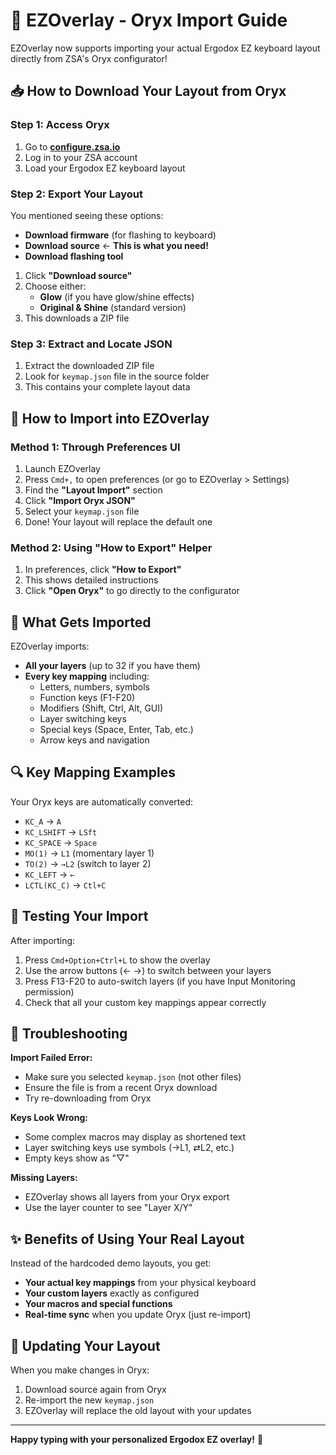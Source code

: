 # 🎹 EZOverlay - Oryx Import Guide

EZOverlay now supports importing your actual Ergodox EZ keyboard layout directly from ZSA's Oryx configurator!

## 📥 How to Download Your Layout from Oryx

### Step 1: Access Oryx
1. Go to **[configure.zsa.io](https://configure.zsa.io/)**
2. Log in to your ZSA account
3. Load your Ergodox EZ keyboard layout

### Step 2: Export Your Layout
You mentioned seeing these options:
- **Download firmware** (for flashing to keyboard)
- **Download source** ← **This is what you need!**
- **Download flashing tool**

1. Click **"Download source"**
2. Choose either:
   - **Glow** (if you have glow/shine effects)
   - **Original & Shine** (standard version)
3. This downloads a ZIP file

### Step 3: Extract and Locate JSON
1. Extract the downloaded ZIP file
2. Look for `keymap.json` file in the source folder
3. This contains your complete layout data

## 🔄 How to Import into EZOverlay

### Method 1: Through Preferences UI
1. Launch EZOverlay
2. Press `Cmd+,` to open preferences (or go to EZOverlay > Settings)
3. Find the **"Layout Import"** section
4. Click **"Import Oryx JSON"**
5. Select your `keymap.json` file
6. Done! Your layout will replace the default one

### Method 2: Using "How to Export" Helper
1. In preferences, click **"How to Export"** 
2. This shows detailed instructions
3. Click **"Open Oryx"** to go directly to the configurator

## 🎯 What Gets Imported

EZOverlay imports:
- **All your layers** (up to 32 if you have them)
- **Every key mapping** including:
  - Letters, numbers, symbols
  - Function keys (F1-F20)
  - Modifiers (Shift, Ctrl, Alt, GUI)
  - Layer switching keys
  - Special keys (Space, Enter, Tab, etc.)
  - Arrow keys and navigation

## 🔍 Key Mapping Examples

Your Oryx keys are automatically converted:
- `KC_A` → `A`
- `KC_LSHIFT` → `LSft` 
- `KC_SPACE` → `Space`
- `MO(1)` → `L1` (momentary layer 1)
- `TO(2)` → `→L2` (switch to layer 2)
- `KC_LEFT` → `←`
- `LCTL(KC_C)` → `Ctl+C`

## 🚀 Testing Your Import

After importing:
1. Press `Cmd+Option+Ctrl+L` to show the overlay
2. Use the arrow buttons (← →) to switch between your layers
3. Press F13-F20 to auto-switch layers (if you have Input Monitoring permission)
4. Check that all your custom key mappings appear correctly

## 🔧 Troubleshooting

**Import Failed Error:**
- Make sure you selected `keymap.json` (not other files)
- Ensure the file is from a recent Oryx download
- Try re-downloading from Oryx

**Keys Look Wrong:**
- Some complex macros may display as shortened text
- Layer switching keys use symbols (→L1, ⇄L2, etc.)
- Empty keys show as "▽"

**Missing Layers:**
- EZOverlay shows all layers from your Oryx export
- Use the layer counter to see "Layer X/Y"

## ✨ Benefits of Using Your Real Layout

Instead of the hardcoded demo layouts, you get:
- **Your actual key mappings** from your physical keyboard
- **Your custom layers** exactly as configured
- **Your macros and special functions** 
- **Real-time sync** when you update Oryx (just re-import)

## 🔄 Updating Your Layout

When you make changes in Oryx:
1. Download source again from Oryx
2. Re-import the new `keymap.json` 
3. EZOverlay will replace the old layout with your updates

---

**Happy typing with your personalized Ergodox EZ overlay!** 🎉